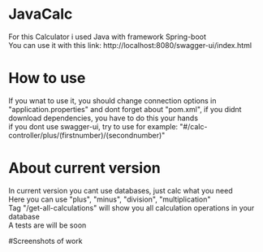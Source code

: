 # JavaCalc
For this Calculator i used Java with framework Spring-boot    
You can use it with this link: http://localhost:8080/swagger-ui/index.html

# How to use
If you wnat to use it, you should change connection options in "application.properties" and dont forget about "pom.xml", if you didnt download dependencies, you have to do this your hands    
if you dont use swagger-ui, try to use for example: "#/calc-controller/plus/(firstnumber)/(secondnumber)"

# About current version
In current version you cant use databases, just calc what you need    
Here you can use "plus", "minus", "division", "multiplication"    
Tag "/get-all-calculations" will show you all calculation operations in your database   
A tests are will be soon

#Screenshots of work
